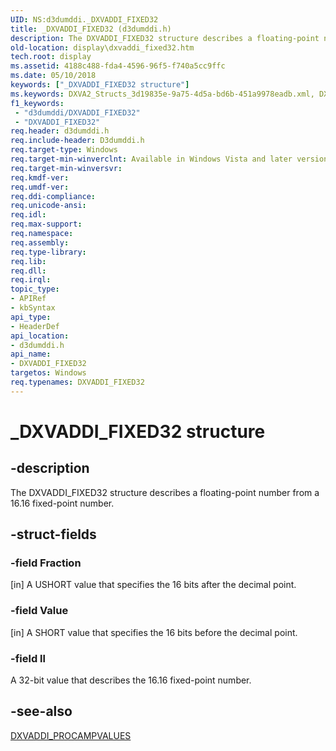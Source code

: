 ```yaml
---
UID: NS:d3dumddi._DXVADDI_FIXED32
title: _DXVADDI_FIXED32 (d3dumddi.h)
description: The DXVADDI_FIXED32 structure describes a floating-point number from a 16.16 fixed-point number.
old-location: display\dxvaddi_fixed32.htm
tech.root: display
ms.assetid: 4188c488-fda4-4596-96f5-f740a5cc9ffc
ms.date: 05/10/2018
keywords: ["_DXVADDI_FIXED32 structure"]
ms.keywords: DXVA2_Structs_3d19835e-9a75-4d5a-bd6b-451a9978eadb.xml, DXVADDI_FIXED32, DXVADDI_FIXED32 structure [Display Devices], _DXVADDI_FIXED32, d3dumddi/DXVADDI_FIXED32, display.dxvaddi_fixed32
f1_keywords:
 - "d3dumddi/DXVADDI_FIXED32"
 - "DXVADDI_FIXED32"
req.header: d3dumddi.h
req.include-header: D3dumddi.h
req.target-type: Windows
req.target-min-winverclnt: Available in Windows Vista and later versions of the Windows operating systems.
req.target-min-winversvr: 
req.kmdf-ver: 
req.umdf-ver: 
req.ddi-compliance: 
req.unicode-ansi: 
req.idl: 
req.max-support: 
req.namespace: 
req.assembly: 
req.type-library: 
req.lib: 
req.dll: 
req.irql: 
topic_type:
- APIRef
- kbSyntax
api_type:
- HeaderDef
api_location:
- d3dumddi.h
api_name:
- DXVADDI_FIXED32
targetos: Windows
req.typenames: DXVADDI_FIXED32
---
```


# _DXVADDI_FIXED32 structure


## -description


The DXVADDI_FIXED32 structure describes a floating-point number from a 16.16 fixed-point number. 


## -struct-fields




### -field Fraction

[in] A USHORT value that specifies the 16 bits after the decimal point.


### -field Value

[in] A SHORT value that specifies the 16 bits before the decimal point. 


### -field ll

A 32-bit value that describes the 16.16 fixed-point number.


## -see-also




<a href="https://docs.microsoft.com/windows-hardware/drivers/ddi/d3dumddi/ns-d3dumddi-_dxvaddi_procampvalues">DXVADDI_PROCAMPVALUES</a>
 

 

